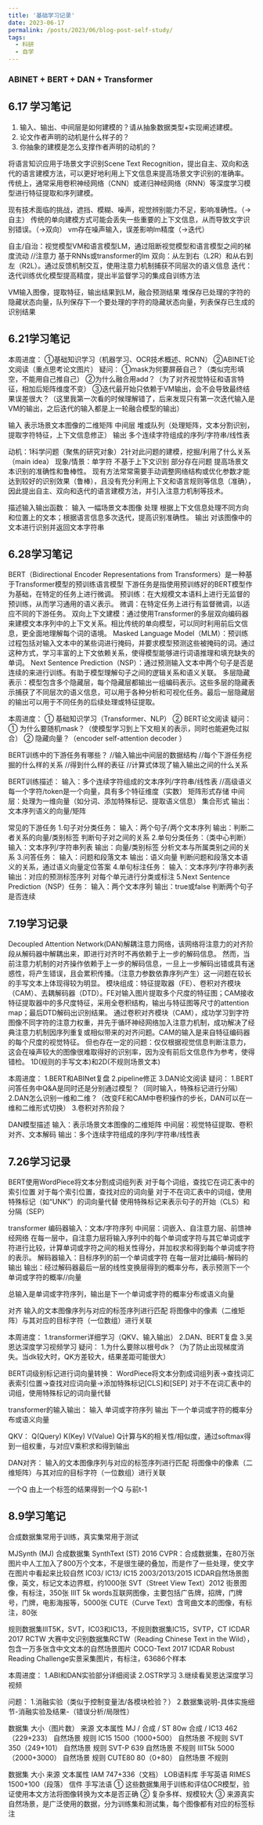 ```yaml
---
title: '基础学习记录'
date: 2023-06-17
permalink: /posts/2023/06/blog-post-self-study/
tags:
  - 科研
  - 自学
---
```


### ABINET + BERT + DAN + Transformer

## 6.17 学习笔记
1. 输入、输出、中间层是如何建模的？请从抽象数据类型+实现阐述建模。
2. 论文作者声明的动机是什么样子的？
3. 你抽象的建模是怎么支撑作者声明的动机的？

  将语言知识应用于场景文字识别Scene Text Recognition，提出自主、双向和迭代的语言建模方法，可以更好地利用上下文信息来提高场景文字识别的准确率。
  传统上，通常采用卷积神经网络（CNN）或递归神经网络（RNN）等深度学习模型进行特征提取和序列建模。

  现有技术面临的挑战，遮挡、模糊、噪声，视觉辨别能力不足，影响准确性。（->自主）
  传统的单向建模方式可能会丢失一些重要的上下文信息，从而导致文字识别错误。（->双向）
  vm存在噪声输入，误差影响lm精度（->迭代）

  自主/自治：视觉模型VM和语言模型LM，通过阻断视觉模型和语言模型之间的梯度流动 //注意力 基于RNNs或transformer的lm
  双向：从左到右（L2R）和从右到左（R2L）。通过反馈机制交互，使用注意力机制捕获不同层次的语义信息
  迭代：迭代训练优化模型提高精度，提出半监督学习的集成自训练方法

  VM输入图像，提取特征，输出结果到LM，融合预测结果
  堆保存已处理的字符的隐藏状态向量，队列保存下一个要处理的字符的隐藏状态向量，列表保存已生成的识别结果

## 6.21学习笔记
本周进度：
	①基础知识学习（机器学习、OCR技术概述、RCNN）
	②ABINET论文阅读（重点思考论文图片）
疑问：
	①mask为何要屏蔽自己？（类似完形填空，不能用自己推自己）
	②为什么融合用add？（为了对齐视觉特征和语言特征，相加后矩阵维度不变）
	③迭代最开始只依赖于VM输出，会不会导致最终结果误差很大？（这里我第一次看的时候理解错了，后来发现只有第一次迭代输入是VM的输出，之后迭代的输入都是上一轮融合模型的输出）

  输入 表示场景文本图像的二维矩阵
  中间层 堆或队列（处理矩阵，文本分割识别，提取字符特征，上下文信息修正）
  输出 多个连续字符组成的序列/字符串/线性表

  动机：1科学问题（聚焦的研究对象）2针对此问题的建模，挖掘/利用了什么关系（main idea）
  现象/情景：单字符 不基于上下文识别 部分存在问题
  提高场景文本识别的准确性和鲁棒性。
  现有方法常常需要手动调整网络结构或优化参数才能达到较好的识别效果（鲁棒），且没有充分利用上下文和语言规则等信息（准确），因此提出自主、双向和迭代的语言建模方法，并引入注意力机制等技术。

  描述输入输出函数：
  输入 一幅场景文本图像
  处理 根据上下文信息处理不同方向和位置上的文本；根据语言信息多次迭代，提高识别准确性。
  输出 对该图像中的文本进行识别并返回文本字符串

## 6.28学习笔记
BERT（Bidirectional Encoder Representations from Transformers）是一种基于Transformer模型的预训练语言模型
下游任务是指使用预训练好的BERT模型作为基础，在特定的任务上进行微调。
预训练：在大规模文本语料上进行无监督的预训练，从而学习通用的语义表示。
微调：在特定任务上进行有监督微调，以适应不同的下游任务。
双向上下文建模：通过使用Transformer的多层双向编码器来建模文本序列中的上下文关系。相比传统的单向模型，可以同时利用前后文信息，更全面地理解每个词的语境。
Masked Language Model（MLM）：预训练过程包括对输入文本中的某些词进行掩码，并要求模型预测这些被掩码的词。通过这种方式，学习丰富的上下文依赖关系，使得模型能够进行词语推理和填充缺失的单词。
Next Sentence Prediction（NSP）：通过预测输入文本中两个句子是否是连续的来进行训练。有助于模型理解句子之间的逻辑关系和语义关联。
多层隐藏表示：模型包含多个隐藏层，每个隐藏层都输出一组编码表示。这些多层的隐藏表示捕获了不同层次的语义信息，可以用于各种分析和可视化任务。最后一层隐藏层的输出可以用于不同任务的后续处理或特征提取。

本周进度：
  ①	基础知识学习（Transformer、NLP）
  ②	BERT论文阅读
疑问：
  ①	为什么要随机mask？（使模型学习到上下文相关的表示，同时也能避免过拟合）
  ②	隐藏向量？（encoder self-attention decoder ）
 
BERT训练中的下游任务有哪些？
  //输入输出中间层的数据结构
  //每个下游任务挖掘的什么样的关系 //得到什么样的表征 //计算式体现了输入输出之间的什么关系

BERT训练描述：
  输入：多个连续字符组成的文本序列/字符串/线性表 //高级语义 
    每一个字符/token是一个向量，具有多个特征维度（实数） 
    矩阵形式存储
  中间层：处理为一维向量（如分词、添加特殊标记、提取语义信息）
    集合形式
  输出：文本序列语义的向量/矩阵
	

常见的下游任务
1.句子对分类任务：
  输入：两个句子/两个文本序列
  输出：判断二者关系的向量/类别标签
  判断句子对之间的关系
2.单句分类任务：（类中心判断）
  输入：文本序列/字符串列表
  输出：向量/类别标签
  分析文本与所属类别之间的关系
3.问答任务：
  输入：问题和段落文本
  输出：语义向量
  判断问题和段落文本语义的关系，通过语义向量定位答案
4.单句标注任务：
  输入：文本序列/字符串列表
  输出：对应的预测标签序列
  对每个单元进行分类或标注
5.Next Sentence Prediction（NSP）任务：
  输入：两个文本序列
  输出：true或false
  判断两个句子是否连续

## 7.19学习记录
Decoupled Attention Network(DAN)解耦注意力网络，该网络将注意力的对齐阶段从解码器中解耦出来，即进行对齐时不再依赖于上一步的解码信息。
然而，当前注意力机制的对齐操作依赖于上一步的解码信息，一旦上一步解码出错或具有迷惑性，将产生错误，且会累积传播。（注意力参数依靠序列产生）这一问题在较长的手写文本上体现得较为明显。
模块组成：特征提取器（FE）、卷积对齐模块（CAM）、去耦解码器（DTD）。FE对输入图片提取多个尺度的特征图；CAM接收特征提取器中的多尺度特征，采用全卷积结构，输出与特征图等尺寸的attention map；最后DTD解码出识别结果。
通过卷积对齐模块（CAM），成功学习到字符图像不同字符的注意力权重，并先于循环神经网络加入注意力机制，成功解决了经典注意力机制因序列重复或相似带来的对齐问题。CAM的输入是来自特征编码器的每个尺度的视觉特征。
但也存在一定的问题：仅仅根据视觉信息判断注意力，这会在噪声较大的图像很难取得好的识别率，因为没有前后文信息作为参考，使得错检。
1D(规则的手写文本)和2D(不规则场景文本)

本周进度：
  1.BERT和ABINet复盘
  2.pipeline修正
  3.DAN论文阅读
疑问：
  1.BERT问答任务中Q&A是同时还是分别通过模型？（同时输入，特殊标记进行分隔）
  2.DAN怎么识别一维和二维？（改变FE和CAM中卷积操作的步长，DAN可以在一维和二维形式切换）
  3.卷积对齐阶段？

DAN模型描述
  输入：表示场景文本图像的二维矩阵
  中间层：视觉特征提取、卷积对齐、文本解码
  输出：多个连续字符组成的序列/字符串/线性表

## 7.26学习记录
BERT使用WordPiece将文本分割成词组列表
对于每个词组，查找它在词汇表中的索引位置
对于每个索引位置，查找对应的词向量
对于不在词汇表中的词组，使用特殊标记（如“UNK”）的词向量代替
使用特殊标记来表示句子的开始（CLS）和分隔（SEP）
 
transformer
编码器输入：文本/字符序列
中间层：词嵌入、自注意力层、前馈神经网络
在每一层中，自注意力层将输入序列中的每个单词或字符与其它单词或字符进行比较，计算单词或字符之间的相关性得分，并加权求和得到每个单词或字符的表示。
解码器输入：目标序列的前一个单词或字符
在每一层对比编码-解码的输出
输出：经过解码器最后一层的线性变换层得到的概率分布，表示预测下一个单词或字符的概率//向量

总输入是单词或字符序列，输出是下一个单词或字符的概率分布或语义向量

对齐   输入的文本图像序列与对应的标签序列进行匹配
将图像中的像素（二维矩阵）与其对应的目标字符（一位数组）进行关联

本周进度：
  1.transformer详细学习（QKV、输入输出）
  2.DAN、BERT复盘
  3.吴恩达深度学习视频学习
疑问：
  1.为什么要除以根号dk？（为了防止出现梯度消失。当dk较大时，QK方差较大，结果差距可能很大）


BERT词级别标记进行词向量转换：
WordPiece将文本分割成词组列表->查找词汇表索引位置->查找对应词向量->添加特殊标记[CLS]和[SEP]
对于不在词汇表中的词组，使用特殊标记的词向量代替

transformer的输入输出：
输入 单词或字符序列
输出 下一个单词或字符的概率分布或语义向量

QKV：
Q(Query)   K(Key)   V(Value)
Q计算与K的相关性/相似度，通过softmax得到一组权重，与对应V乘积求和得到输出
 

DAN对齐：
输入的文本图像序列与对应的标签序列进行匹配
将图像中的像素（二维矩阵）与其对应的目标字符（一位数组）进行关联

一个Q 由上一个标签的结果得到一个Q 与前t-1

## 8.9学习笔记
合成数据集常用于训练，真实集常用于测试

MJSynth (MJ) 合成数据集
SynthText (ST) 2016 CVPR：合成数据集，在80万张图片中人工加入了800万个文本，不是很生硬的叠加，而是作了一些处理，使文字在图片中看起来比较自然
IC03/ IC13/ IC15 2003/2013/2015 ICDAR自然场景图像，英文，标记文本边界框，约1000张
SVT（Street View Text）2012 街景图像，有标注，350张
IIIT 5k words互联网图像，主要包括广告牌，招牌，门牌号，门牌，电影海报等，5000张
CUTE（Curve Text）含弯曲文本的图像，有标注，80张

规则数据集IIIT5K，SVT，IC03和IC13，不规则数据集IC15，SVTP，CT
ICDAR 2017 RCTW 大赛中文识别数据集RCTW（Reading Chinese Text in the Wild），包含一万多张含中文文本的自然场景图片
COCO-Text 2017 ICDAR Robust Reading Challenge实景采集图片，有标注，63686个样本

本周进度：
  1.ABI和DAN实验部分详细阅读
  2.OSTR学习
  3.继续看吴恩达深度学习视频

问题：
  1.消融实验（类似于控制变量法/各模块检验？）
  2.数据集说明-具体实施细节-消融实验及结果-（错误分析/局限性）

数据集	大小（图片数）	来源	文本属性
MJ	/	合成	/
ST	80w	合成	/
IC13	462（229+233）	自然场景	规则
IC15	1500（1000+500）	自然场景	不规则
SVT	350（249+101）	自然场景	规则
SVT-P	639	自然场景	不规则
IIIT5k	5000（2000+3000）	自然场景	规则
CUTE80	80（0+80）	自然场景	不规则

数据集	大小	来源	文本属性
IAM	747+336（文档）	LOB语料库	手写英语
RIMES	1500+100（段落）	信件	手写法语
①	这些数据集用于训练和评估OCR模型，验证使用本文方法将图像转换为文本是否正确
②	复杂多样、规模较大
③	来源真实自然场景，是广泛使用的数据，分为训练集和测试集，每个图像都有对应的标签标注
